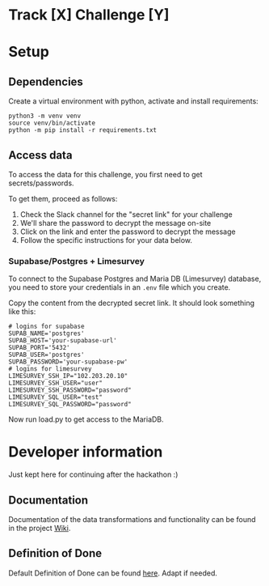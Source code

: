 Track [X] Challenge [Y]
================


# Setup

## Dependencies

Create a virtual environment with python, activate and install requirements:

```
python3 -m venv venv
source venv/bin/activate
python -m pip install -r requirements.txt
```

## Access data
To access the data for this challenge, you first need to get secrets/passwords.

To get them, proceed as follows:

1. Check the Slack channel for the "secret link" for your challenge
2. We'll share the password to decrypt the message on-site 
3. Click on the link and enter the password to decrypt the message
4. Follow the specific instructions for your data below.

### Supabase/Postgres + Limesurvey

To connect to the Supabase Postgres and Maria DB (Limesurvey) database, you need to store your credentials in an `.env` file which you create.

Copy the content from the decrypted secret link. It should look something like this:

```
# logins for supabase
SUPAB_NAME='postgres'
SUPAB_HOST='your-supabase-url' 
SUPAB_PORT='5432'
SUPAB_USER='postgres'
SUPAB_PASSWORD='your-supabase-pw'
# logins for limesurvey
LIMESURVEY_SSH_IP="102.203.20.10"
LIMESURVEY_SSH_USER="user"
LIMESURVEY_SSH_PASSWORD="password"
LIMESURVEY_SQL_USER="test"
LIMESURVEY_SQL_PASSWORD="password"
```

Now run load.py to get access to the MariaDB.

# Developer information
Just kept here for continuing after the hackathon :)

## Documentation
Documentation of the data transformations and functionality can be found in the project [Wiki](https://github.com/CorrelAid/c7-etl-transform/wiki/Contents).

## Definition of Done

Default Definition of Done can be found
[here](https://github.com/CorrelAid/definition-of-done). Adapt if
needed.

